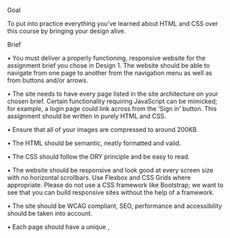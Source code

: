 Goal 

To put into practice everything you’ve learned about HTML and CSS over this course by bringing your design alive. 

Brief 

• You must deliver a properly functioning, responsive website for the assignment brief you chose in Design 1. The website should be able to navigate from one page to another from the navigation menu as well as from buttons and/or arrows. 

• The site needs to have every page listed in the site architecture on your chosen brief. Certain functionality requiring JavaScript can be mimicked; for example, a login page could link across from the ‘Sign in’ button. This assignment should be written in purely HTML and CSS. 

• Ensure that all of your images are compressed to around 200KB.

• The HTML should be semantic, neatly formatted and valid. 

• The CSS should follow the DRY principle and be easy to read. 

• The website should be responsive and look good at every screen size with no 
horizontal scrollbars. Use Flexbox and CSS Grids where appropriate. Please do not 
use a CSS framework like Bootstrap; we want to see that you can build responsive 
sites without the help of a framework. 

• The site should be WCAG compliant, SEO, performance and accessibility should be 
taken into account. 

• Each page should have a unique <meta name="description">, <title>, and <h1>. 

• You should not use copied code in your submission. All code submitted must be 
written by yourself. You may use external sources to show you how to achieve 
specific effects, which should be included in your report. 

Process 

1. Visit this link to create your own repository  from the HTML &CSS template. 

2. Clone the repository to your computer using GitHub Desktop. 

3. Spend some time going through your design files and thinking about which tags and approaches you will need.

4. Write a basic plan for how to approach this, what will you do first? What will you do last? 

5. Work through your plan to create HTML and CSS files for each page.

6. Test your website using your developer tools and also test on major browsers and various devices. 

7. Validate your code using the Markup Validation Service 

8. Use the WAVE Web Accessibility Evaluation Tools to test that your site matches 
best practices for accessibility 

9. Go through the marking criteria and ensure your website meets each criteria.

10. Deploy your site on Github Pages 

11. When your site is ready, post it for Peer Review on Teams or Moodle. 

12. Look at the work of your peers and write a review for them. 

13. Make adjustments based on the feedback you gather. 

14. Delivery in Moodle. 

Submission 

You need to submit the following: 

• A link to your GitHub repository. Your last commit must be before your deadline.

• A link to your website, live on GitHub Pages. 

• A report using the this template.